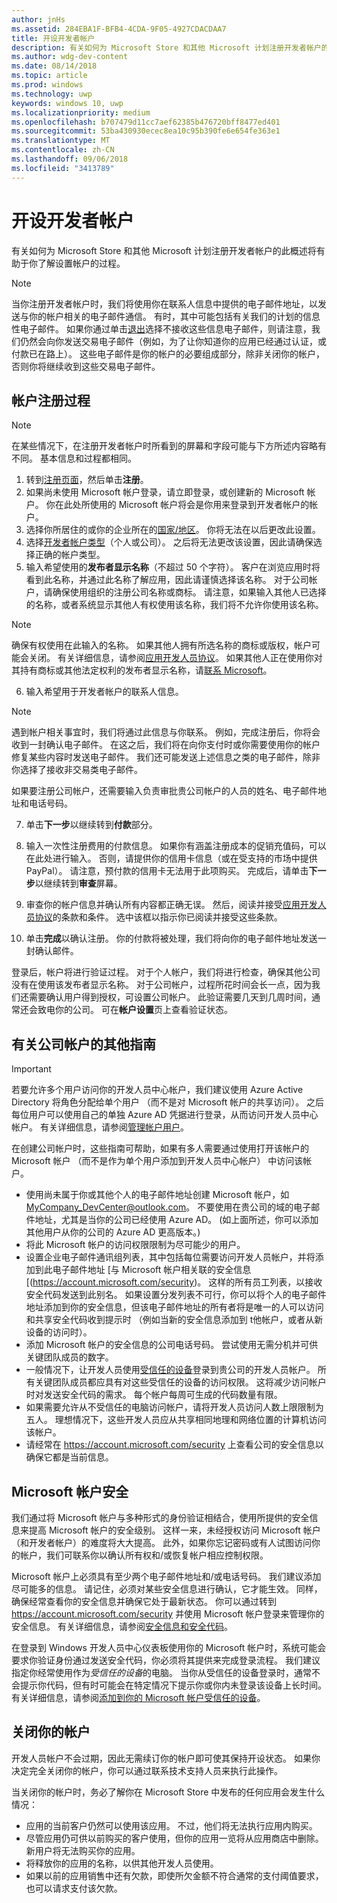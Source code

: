 ```yaml
---
author: jnHs
ms.assetid: 284EBA1F-BFB4-4CDA-9F05-4927CDACDAA7
title: 开设开发者帐户
description: 有关如何为 Microsoft Store 和其他 Microsoft 计划注册开发者帐户的此概述将有助于你了解设置帐户的过程。
ms.author: wdg-dev-content
ms.date: 08/14/2018
ms.topic: article
ms.prod: windows
ms.technology: uwp
keywords: windows 10, uwp
ms.localizationpriority: medium
ms.openlocfilehash: b707479d11cc7aef62385b476720bff8477ed401
ms.sourcegitcommit: 53ba430930ecec8ea10c95b390fe6e654fe363e1
ms.translationtype: MT
ms.contentlocale: zh-CN
ms.lasthandoff: 09/06/2018
ms.locfileid: "3413789"
---
```

# <a name="opening-a-developer-account"></a>开设开发者帐户

有关如何为 Microsoft Store 和其他 Microsoft 计划注册开发者帐户的此概述将有助于你了解设置帐户的过程。

> [!NOTE]
> 当你注册开发者帐户时，我们将使用你在联系人信息中提供的电子邮件地址，以发送与你的帐户相关的电子邮件通信。 有时，其中可能包括有关我们的计划的信息性电子邮件。 如果你通过单击[退出](http://go.microsoft.com/fwlink/p/?LinkId=533280)选择不接收这些信息电子邮件，则请注意，我们仍然会向你发送交易电子邮件（例如，为了让你知道你的应用已经通过认证，或付款已在路上）。 这些电子邮件是你的帐户的必要组成部分，除非关闭你的帐户，否则你将继续收到这些交易电子邮件。

## <a name="the-account-signup-process"></a>帐户注册过程

> [!NOTE]
> 在某些情况下，在注册开发者帐户时所看到的屏幕和字段可能与下方所述内容略有不同。 基本信息和过程都相同。

1.  转到[注册页面](http://go.microsoft.com/fwlink/p/?LinkId=615100)，然后单击**注册**。
2.  如果尚未使用 Microsoft 帐户登录，请立即登录，或创建新的 Microsoft 帐户。 你在此处所使用的 Microsoft 帐户将会是你用来登录到开发者帐户的帐户。
3.  选择你所居住的或你的企业所在的[国家/地区](account-types-locations-and-fees.md#developer-account-and-app-submission-markets)。 你将无法在以后更改此设置。
4.  选择[开发者帐户类型](account-types-locations-and-fees.md)（个人或公司）。 之后将无法更改该设置，因此请确保选择正确的帐户类型。
5.  输入希望使用的**发布者显示名称**（不超过 50 个字符）。 客户在浏览应用时将看到此名称，并通过此名称了解应用，因此请谨慎选择该名称。 对于公司帐户，请确保使用组织的注册公司名称或商标。 请注意，如果输入其他人已选择的名称，或者系统显示其他人有权使用该名称，我们将不允许你使用该名称。 

   > [!NOTE]
   > 确保有权使用在此输入的名称。 如果其他人拥有所选名称的商标或版权，帐户可能会关闭。 有关详细信息，请参阅[应用开发人员协议](https://docs.microsoft.com/legal/windows/agreements/app-developer-agreement)。 如果其他人正在使用你对其持有商标或其他法定权利的发布者显示名称，请[联系 Microsoft](http://go.microsoft.com/fwlink/p/?LinkId=233777)。    

6.  输入希望用于开发者帐户的联系人信息。

   > [!NOTE]
   > 遇到帐户相关事宜时，我们将通过此信息与你联系。 例如，完成注册后，你将会收到一封确认电子邮件。 在这之后，我们将在向你支付时或你需要使用你的帐户修复某些内容时发送电子邮件。 我们还可能发送上述信息之类的电子邮件，除非你选择了接收非交易类电子邮件。

   如果要注册公司帐户，还需要输入负责审批贵公司帐户的人员的姓名、电子邮件地址和电话号码。

7.  单击**下一步**以继续转到**付款**部分。

8.  输入一次性注册费用的付款信息。 如果你有涵盖注册成本的促销充值码，可以在此处进行输入。 否则，请提供你的信用卡信息（或在受支持的市场中提供 PayPal）。 请注意，预付款的信用卡无法用于此项购买。 完成后，请单击**下一步**以继续转到**审查**屏幕。

9.  审查你的帐户信息并确认所有内容都正确无误。 然后，阅读并接受[应用开发人员协议](https://docs.microsoft.com/legal/windows/agreements/app-developer-agreement)的条款和条件。 选中该框以指示你已阅读并接受这些条款。

10.  单击**完成**以确认注册。 你的付款将被处理，我们将向你的电子邮件地址发送一封确认邮件。

登录后，帐户将进行验证过程。 对于个人帐户，我们将进行检查，确保其他公司没有在使用该发布者显示名称。 对于公司帐户，过程所花时间会长一点，因为我们还需要确认用户得到授权，可设置公司帐户。 此验证需要几天到几周时间，通常还会致电你的公司。 可在**帐户设置**页上查看验证状态。


## <a name="additional-guidelines-for-company-accounts"></a>有关公司帐户的其他指南

> [!IMPORTANT]
> 若要允许多个用户访问你的开发人员中心帐户，我们建议使用 Azure Active Directory 将角色分配给单个用户 （而不是对 Microsoft 帐户的共享访问）。 之后每位用户可以使用自己的单独 Azure AD 凭据进行登录，从而访问开发人员中心帐户。 有关详细信息，请参阅[管理帐户用户](manage-account-users.md)。

在创建公司帐户时，这些指南可帮助，如果有多人需要通过使用打开该帐户的 Microsoft 帐户 （而不是作为单个用户添加到开发人员中心帐户） 中访问该帐户。

-   使用尚未属于你或其他个人的电子邮件地址创建 Microsoft 帐户，如 MyCompany_DevCenter@outlook.com。 不要使用在贵公司的域的电子邮件地址，尤其是当你的公司已经使用 Azure AD。 (如上面所述，你可以添加其他用户从你的公司的 Azure AD 更高版本。)
-   将此 Microsoft 帐户的访问权限限制为尽可能少的用户。
-   设置企业电子邮件通讯组列表，其中包括每位需要访问开发人员帐户，并将添加到此电子邮件地址 [与 Microsoft 帐户相关联的安全信息 [(https://account.microsoft.com/security)。 这样的所有员工列表，以接收安全代码发送到此别名。 如果设置分发列表不可行，你可以将个人的电子邮件地址添加到你的安全信息，但该电子邮件地址的所有者将是唯一的人可以访问和共享安全代码收到提示时 （例如当新的安全信息添加到 t他帐户，或者从新设备的访问时）。
-   添加 Microsoft 帐户的安全信息的公司电话号码。 尝试使用无需分机并可供关键团队成员的数字。
-   一般情况下，让开发人员使用[受信任的设备](https://support.microsoft.com/help/12369/microsoft-account-add-a-trusted-device)登录到贵公司的开发人员帐户。 所有关键团队成员都应具有对这些受信任的设备的访问权限。 这将减少访问帐户时对发送安全代码的需求。 每个帐户每周可生成的代码数量有限。
-   如果需要允许从不受信任的电脑访问帐户，请将开发人员访问人数上限限制为五人。 理想情况下，这些开发人员应从共享相同地理和网络位置的计算机访问该帐户。
-   请经常在 https://account.microsoft.com/security 上查看公司的安全信息以确保它都是当前信息。


## <a name="microsoft-account-security"></a>Microsoft 帐户安全

我们通过将 Microsoft 帐户与多种形式的身份验证相结合，使用所提供的安全信息来提高 Microsoft 帐户的安全级别。 这样一来，未经授权访问 Microsoft 帐户（和开发者帐户）的难度将大大提高。 此外，如果你忘记密码或有人试图访问你的帐户，我们可联系你以确认所有权和/或恢复帐户相应控制权限。

Microsoft 帐户上必须具有至少两个电子邮件地址和/或电话号码。 我们建议添加尽可能多的信息。 请记住，必须对某些安全信息进行确认，它才能生效。 同样，确保经常查看你的安全信息并确保它处于最新状态。 你可以通过转到 https://account.microsoft.com/security 并使用 Microsoft 帐户登录来管理你的安全信息。 有关详细信息，请参阅[安全信息和安全代码](https://support.microsoft.com/help/12428/microsoft-account-security-info-and-security-codes)。

在登录到 Windows 开发人员中心仪表板使用你的 Microsoft 帐户时，系统可能会要求你验证身份通过发送安全代码，你必须将其提供来完成登录流程。 我们建议指定你经常使用作为*受信任的设备*的电脑。 当你从受信任的设备登录时，通常不会提示你代码，但有时可能会在特定情况下提示你或你内未登录该设备上长时间。 有关详细信息，请参阅[添加到你的 Microsoft 帐户受信任的设备](https://support.microsoft.com/help/12369/microsoft-account-add-a-trusted-device)。


## <a name="closing-your-account"></a>关闭你的帐户

开发人员帐户不会过期，因此无需续订你的帐户即可使其保持开设状态。 如果你决定完全关闭你的帐户，你可以通过联系技术支持人员来执行此操作。

当关闭你的帐户时，务必了解你在 Microsoft Store 中发布的任何应用会发生什么情况：

-   应用的当前客户仍然可以使用该应用。 不过，他们将无法执行应用内购买。
-   尽管应用仍可供以前购买的客户使用，但你的应用一览将从应用商店中删除。 新用户将无法购买你的应用。
-   将释放你的应用的名称，以供其他开发人员使用。
-   如果以前的应用销售中还有欠款，即使所欠金额不符合通常的支付阈值要求，也可以请求支付该欠款。
